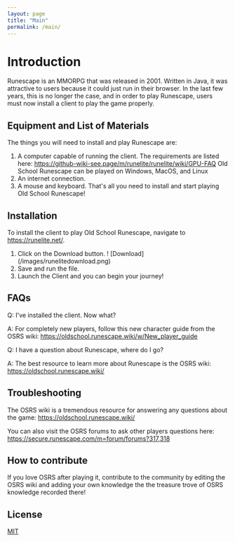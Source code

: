 ```yaml
---
layout: page 
title: "Main" 
permalink: /main/
---
```



# Introduction

Runescape is an MMORPG that was released in 2001. Written in Java, it was attractive to users because
it could just run in their browser. In the last few years, this is no longer the case, and in order to
play Runescape, users must now install a client to play the game properly.

## Equipment and List of Materials

The things you will need to install and play Runescape are:
1. A computer capable of running the client. The requirements are listed here: https://github-wiki-see.page/m/runelite/runelite/wiki/GPU-FAQ
   Old School Runescape can be played on Windows, MacOS, and Linux
2. An internet connection.
3. A mouse and keyboard.
That's all you need to install and start playing Old School Runescape!

## Installation

To install the client to play Old School Runescape, navigate to https://runelite.net/.
1. Click on the Download button.
! [Download] (/images/runelitedownload.png)
2. Save and run the file.
3. Launch the Client and you can begin your journey!

## FAQs
Q: I've installed the client. Now what?

A: For completely new players, follow this new character guide from the OSRS wiki: https://oldschool.runescape.wiki/w/New_player_guide

Q: I have a question about Runescape, where do I go?

A: The best resource to learn more about Runescape is the OSRS wiki: https://oldschool.runescape.wiki/

## Troubleshooting

The OSRS wiki is a tremendous resource for answering any questions about the game: https://oldschool.runescape.wiki/

You can also visit the OSRS forums to ask other players questions here: https://secure.runescape.com/m=forum/forums?317,318

## How to contribute

If you love OSRS after playing it, contribute to the community by editing the OSRS wiki and adding your own knowledge
the the treasure trove of OSRS knowledge recorded there!

## License
[MIT](https://choosealicense.com/licenses/mit/)

